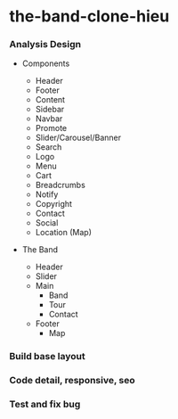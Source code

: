 # the-band-clone-hieu

### Analysis Design

- Components

  - Header
  - Footer
  - Content
  - Sidebar
  - Navbar
  - Promote
  - Slider/Carousel/Banner
  - Search
  - Logo
  - Menu
  - Cart
  - Breadcrumbs
  - Notify
  - Copyright
  - Contact
  - Social
  - Location (Map)

- The Band
  - Header
  - Slider
  - Main
    - Band
    - Tour
    - Contact
  - Footer
    - Map

### Build base layout

### Code detail, responsive, seo

### Test and fix bug
